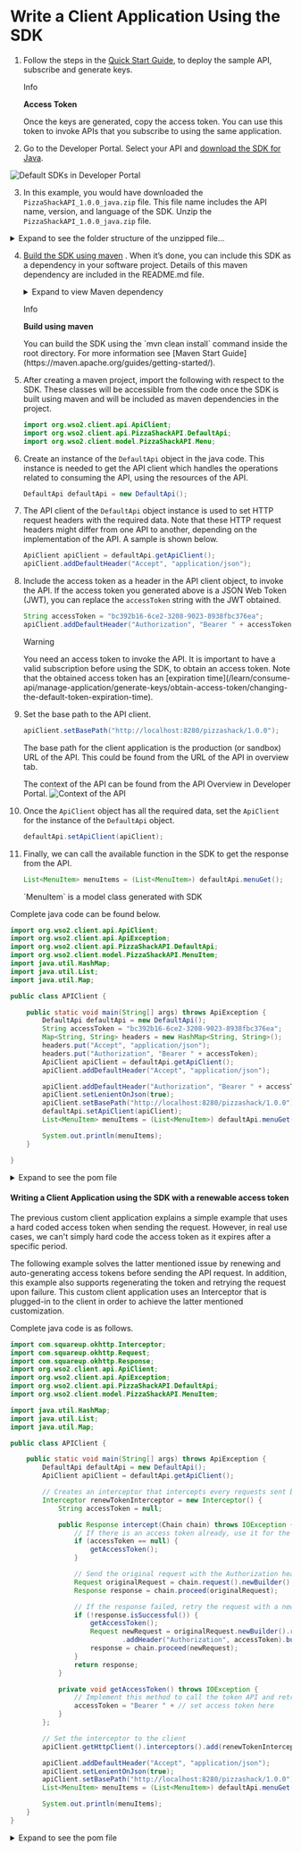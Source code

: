# Write a Client Application Using the SDK


1.  Follow the steps in the [Quick Start Guide]({{base_path}}/GettingStarted/quick-start-guide), to deploy the sample API, subscribe and generate keys.

    <div class="admonition info">
        <p class="admonition-title">Info</p>
        <p><b>Access Token</b></p>
        <p>Once the keys are generated, copy the access token. You can use this token to invoke APIs that you subscribe to using the same application.</p>
    </div>

2.  Go to the Developer Portal. Select your API and [download the SDK for Java]({{base_path}}/consume/generating-sdks/generate-sdks-in-dev-portal/). 

![Default SDKs in Developer Portal]({{base_path}}/assets/img/consume/default-sdks.png)

3.  In this example, you would have downloaded the `PizzaShackAPI_1.0.0_java.zip` file. This file name includes the API name, version, and language of the SDK. Unzip the `PizzaShackAPI_1.0.0_java.zip` file.
<details class="admonition info">
    <summary>Expand to see the folder structure of the unzipped file...</summary>
    ``` java
    PizzaShackAPI_1.0.0_java
    ├── build.gradle
    ├── build.sbt
    ├── docs
    │   ├── DefaultApi.md
    │   ├── ErrorListItem.md
    │   ├── Error.md
    │   ├── MenuItem.md
    │   └── Order.md
    ├── git_push.sh
    ├── gradle
    │   └── wrapper
    │       ├── gradle-wrapper.jar
    │       └── gradle-wrapper.properties
    ├── gradle.properties
    ├── gradlew
    ├── gradlew.bat
    ├── pom.xml
    ├── README.md
    ├── settings.gradle
    └── src
        ├── main
        │   ├── AndroidManifest.xml
        │   └── java
        │       └── org
        │           └── wso2
        │               └── client
        │                   ├── api
        │                   │   ├── ApiCallback.java
        │                   │   ├── ApiClient.java
        │                   │   ├── ApiException.java
        │                   │   ├── ApiResponse.java
        │                   │   ├── auth
        │                   │   │   ├── ApiKeyAuth.java
        │                   │   │   ├── Authentication.java
        │                   │   │   ├── HttpBasicAuth.java
        │                   │   │   ├── HttpBearerAuth.java
        │                   │   │   ├── OAuthFlow.java
        │                   │   │   ├── OAuth.java
        │                   │   │   ├── OAuthOkHttpClient.java
        │                   │   │   └── RetryingOAuth.java
        │                   │   ├── Configuration.java
        │                   │   ├── GzipRequestInterceptor.java
        │                   │   ├── JSON.java
        │                   │   ├── Pair.java
        │                   │   ├── PizzaShackAPI
        │                   │   │   └── DefaultApi.java
        │                   │   ├── ProgressRequestBody.java
        │                   │   ├── ProgressResponseBody.java
        │                   │   └── StringUtil.java
        │                   └── model
        │                       └── PizzaShackAPI
        │                           ├── Error.java
        │                           ├── ErrorListItem.java
        │                           ├── MenuItem.java
        │                           └── Order.java
        └── test
            └── java
                └── org
                    └── wso2
                        └── client
                            ├── api
                            │   └── PizzaShackAPI
                            │       └── DefaultApiTest.java
                            └── model
                                └── PizzaShackAPI
                                    ├── ErrorListItemTest.java
                                    ├── ErrorTest.java
                                    ├── MenuItemTest.java
                                    └── OrderTest.java
    ```
    </details>

4.  [Build the SDK using maven](https://maven.apache.org/run-maven/) .
    When it’s done, you can include this SDK as a dependency in your software project. Details of this maven dependency are included in the README.md file.
    <details class="admonition info">
        <summary>Expand to view Maven dependency</summary>
        ``` xml
        <dependency>
            <groupId>org.wso2</groupId>
            <artifactId>org.wso2.client.PizzaShackAPI</artifactId>
            <version>1.0.0</version>
            <scope>compile</scope>
        </dependency>
        ```
    </details>

    <div class="admonition info">
        <p class="admonition-title">Info</p>
        <p><b>Build using maven</b></p>
        <p>You can build the SDK using the `mvn clean install` command inside the root directory. For more information see [Maven Start Guide](https://maven.apache.org/guides/getting-started/).</p>
    </div>

5.  After creating a maven project, import the following with respect to the SDK. These classes will be accessible from the code once the SDK is built using maven and will be included as maven dependencies in the project.

    ``` java
    import org.wso2.client.api.ApiClient;
    import org.wso2.client.api.PizzaShackAPI.DefaultApi;
    import org.wso2.client.model.PizzaShackAPI.Menu;
    ```

6.  Create an instance of the `DefaultApi` object in the java code. This instance is needed to get the API client which handles the operations related to consuming the API, using the resources of the API.

    ``` java
    DefaultApi defaultApi = new DefaultApi();
    ```

7.  The API client of the `DefaultApi` object instance is used to set HTTP request headers with the required data. Note that these HTTP request headers might differ from one API to another, depending on the implementation of the API. A sample is shown below.

    ``` java
    ApiClient apiClient = defaultApi.getApiClient();
    apiClient.addDefaultHeader("Accept", "application/json");
    ```

8.  Include the access token as a header in the API client object, to invoke the API. If the access token you generated above is a JSON Web Token (JWT), you can replace the ```accessToken``` string with the JWT obtained.

    ``` java
    String accessToken = "bc392b16-6ce2-3208-9023-8938fbc376ea";
    apiClient.addDefaultHeader("Authorization", "Bearer " + accessToken);
    ```

    <div class="admonition warning">
        <p class="admonition-title">Warning</p>
        <p>You need an access token to invoke the API. It is important to have a valid subscription before using the SDK, to obtain an access token. Note that the obtained access token has an [expiration time](/learn/consume-api/manage-application/generate-keys/obtain-access-token/changing-the-default-token-expiration-time).</p>
    </div>
    
9.  Set the base path to the API client.

    ``` java
    apiClient.setBasePath("http://localhost:8280/pizzashack/1.0.0");
    ```
    The base path for the client application is the production (or sandbox) URL of the API. This could be found from the URL of the API in overview tab.
    
    The context of the API can be found from the API Overview in Developer Portal.
    ![Context of the API]({{base_path}}/assets/img/consume/url-of-api.png)

10. Once the `ApiClient` object has all the required data, set the `ApiClient` for the instance of the `DefaultApi` object.

    ``` java
    defaultApi.setApiClient(apiClient);
    ```

11. Finally, we can call the available function in the SDK to get the response from the API.

    ``` java
    List<MenuItem> menuItems = (List<MenuItem>) defaultApi.menuGet();
    ```

    <div class="admonition info">
        <p>`MenuItem` is a model class generated with SDK</p>
    </div>

    
Complete java code can be found below.

``` java
import org.wso2.client.api.ApiClient;
import org.wso2.client.api.ApiException;
import org.wso2.client.api.PizzaShackAPI.DefaultApi;
import org.wso2.client.model.PizzaShackAPI.MenuItem;
import java.util.HashMap;
import java.util.List;
import java.util.Map;

public class APIClient {

    public static void main(String[] args) throws ApiException {
        DefaultApi defaultApi = new DefaultApi();
        String accessToken = "bc392b16-6ce2-3208-9023-8938fbc376ea";
        Map<String, String> headers = new HashMap<String, String>();
        headers.put("Accept", "application/json");
        headers.put("Authorization", "Bearer " + accessToken);
        ApiClient apiClient = defaultApi.getApiClient();
        apiClient.addDefaultHeader("Accept", "application/json");

        apiClient.addDefaultHeader("Authorization", "Bearer " + accessToken);
        apiClient.setLenientOnJson(true);
        apiClient.setBasePath("http://localhost:8280/pizzashack/1.0.0");
        defaultApi.setApiClient(apiClient);
        List<MenuItem> menuItems = (List<MenuItem>) defaultApi.menuGet();

        System.out.println(menuItems);
    }

}
```
<details class="admonition info">
    <summary>Expand to see the pom file</summary>
    ``` xml
    <?xml version="1.0" encoding="UTF-8"?>
    <project xmlns="http://maven.apache.org/POM/4.0.0"
        xmlns:xsi="http://www.w3.org/2001/XMLSchema-instance"
        xsi:schemaLocation="http://maven.apache.org/POM/4.0.0 http://maven.apache.org/xsd/maven-4.0.0.xsd">
        <modelVersion>4.0.0</modelVersion>
        <groupId>org.pizzashack.client</groupId>
        <artifactId>pizzashack-api</artifactId>
        <version>1.0-SNAPSHOT</version>

        <dependencies>
            <dependency>
                <groupId>org.wso2</groupId>
                <artifactId>org.wso2.client.PizzaShackAPI</artifactId>
                <version>1.0.0</version>
                <scope>compile</scope>
            </dependency>
        </dependencies>
    </project>
    ```
</details>

#### Writing a Client Application using the SDK with a renewable access token

The previous custom client application explains a simple example that uses a hard coded access token when sending the request. However, in real use cases, we can't simply hard code the access token as it expires after a specific period.

The following example solves the latter mentioned issue by renewing and auto-generating access tokens before sending the API request. In addition, this example also supports regenerating the token and retrying the request upon failure. This custom client application uses an Interceptor that is plugged-in to the client in order to achieve the latter mentioned customization.

Complete java code is as follows.

```java
import com.squareup.okhttp.Interceptor;
import com.squareup.okhttp.Request;
import com.squareup.okhttp.Response;
import org.wso2.client.api.ApiClient;
import org.wso2.client.api.ApiException;
import org.wso2.client.api.PizzaShackAPI.DefaultApi;
import org.wso2.client.model.PizzaShackAPI.MenuItem;

import java.util.HashMap;
import java.util.List;
import java.util.Map;

public class APIClient {

    public static void main(String[] args) throws ApiException {
        DefaultApi defaultApi = new DefaultApi();
        ApiClient apiClient = defaultApi.getApiClient();

        // Creates an interceptor that intercepts every requests sent by the client to include the Authorization header
        Interceptor renewTokenInterceptor = new Interceptor() {
            String accessToken = null;

            public Response intercept(Chain chain) throws IOException {
                // If there is an access token already, use it for the next request, otherwise generate a token
                if (accessToken == null) {
                    getAccessToken();
                }

                // Send the original request with the Authorization header added and get the response
                Request originalRequest = chain.request().newBuilder().addHeader("Authorization", accessToken).build();
                Response response = chain.proceed(originalRequest);

                // If the response failed, retry the request with a new access token
                if (!response.isSuccessful()) {
                    getAccessToken();
                    Request newRequest = originalRequest.newBuilder().removeHeader("Authorization")
                            .addHeader("Authorization", accessToken).build();
                    response = chain.proceed(newRequest);
                }
                return response;
            }

            private void getAccessToken() throws IOException {
                // Implement this method to call the token API and retrieve the access token
                accessToken = "Bearer " + // set access token here
            }
        };

        // Set the interceptor to the client
        apiClient.getHttpClient().interceptors().add(renewTokenInterceptor);

        apiClient.addDefaultHeader("Accept", "application/json");
        apiClient.setLenientOnJson(true);
        apiClient.setBasePath("http://localhost:8280/pizzashack/1.0.0");
        List<MenuItem> menuItems = (List<MenuItem>) defaultApi.menuGet();

        System.out.println(menuItems);
    }
}
```
<details class="admonition info">
    <summary>Expand to see the pom file</summary>
    ``` xml
    <?xml version="1.0" encoding="UTF-8"?>
    <project xmlns="http://maven.apache.org/POM/4.0.0"
    xmlns:xsi="http://www.w3.org/2001/XMLSchema-instance"
    xsi:schemaLocation="http://maven.apache.org/POM/4.0.0 http://maven.apache.org/xsd/maven-4.0.0.xsd">
        <modelVersion>4.0.0</modelVersion>
        <groupId>org.pizzashack.client</groupId>
        <artifactId>pizzashack-api</artifactId>
        <version>1.0-SNAPSHOT</version>
    
        <dependencies>
            <dependency>
                <groupId>org.wso2</groupId>
                <artifactId>org.wso2.client.PizzaShackAPI</artifactId>
                <version>1.0.0</version>
                <scope>compile</scope>
            </dependency>
            <dependency>
                <groupId>com.squareup.okhttp</groupId>
                <artifactId>okhttp</artifactId>
                <version>2.7.5</version>
                <scope>compile</scope>
            </dependency>
            <dependency>
                <groupId>com.squareup.okhttp</groupId>
                <artifactId>logging-interceptor</artifactId>
                <version>2.7.5</version>
                <scope>compile</scope>
            </dependency>
        </dependencies>
    
    </project>
    ```
</details>

